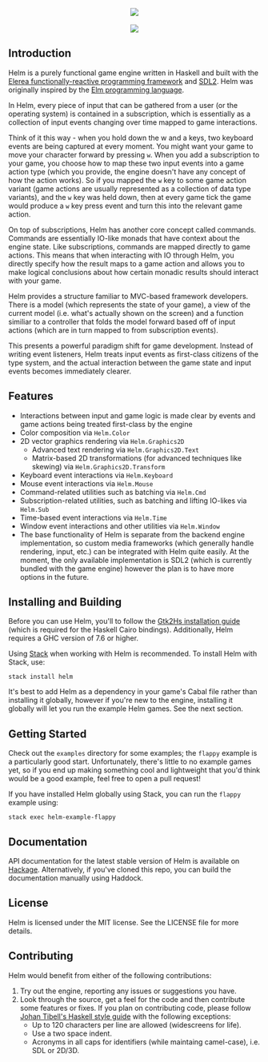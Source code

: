 <p align="center">
  <a href="http://helm-engine.org" title="Homepage"><img src="http://helm-engine.org/img/logo-alt.png" /></a>
  <br>
  <br>
  <a href="https://circleci.com/gh/z0w0/helm" title="CircleCI"><img src="https://circleci.com/gh/z0w0/helm.svg?style=svg" /></a>
</p>

## Introduction

Helm is a purely functional game engine written in Haskell and built with
the [Elerea functionally-reactive programming framework](https://github.com/cobbpg/elerea)
and [SDL2](https://www.libsdl.org/). Helm was originally inspired by the
[Elm programming language](http://elm-lang.org).

In Helm, every piece of input that can be gathered from a user (or the operating system)
is contained in a subscription, which is essentially 
as a collection of input events changing over time mapped to game interactions.

Think of it this way - when you hold down the w and a keys, two keyboard events are being captured at every moment.
You might want your game to move your character forward by pressing `w`.
When you add a subscription to your game, you choose how to map these two input events
into a game action type (which you provide, the engine doesn't have any concept
of how the action works). So if you mapped the `w` key to some game action variant (game
actions are usually represented as a collection of data type variants), and the `w` key was held down,
then at every game tick the game would produce a `w` key press event and turn this into
the relevant game action.

On top of subscriptions, Helm has another core concept called commands.
Commands are essentially IO-like monads that have context about the engine state.
Like subscriptions, commands are mapped directly to game actions. This
means that when interacting with IO through Helm, you directly
specify how the result maps to a game action and allows you to make logical
conclusions about how certain monadic results should interact with your game.

Helm provides a structure familiar to MVC-based framework developers.
There is a model (which represents the state of your game), 
a view of the current model (i.e. what's actually shown on the screen) and a function similiar
to a controller that folds the model forward based off of input actions (which are in turn
mapped to from subscription events).

This presents a powerful paradigm shift for game development. Instead of writing event listeners,
Helm treats input events as first-class citizens of the type system, and the actual interaction
between the game state and input events becomes immediately clearer.

## Features

* Interactions between input and game logic is made clear by events and game actions being treated
  first-class by the engine
* Color composition via `Helm.Color`
* 2D vector graphics rendering via `Helm.Graphics2D`
  * Advanced text rendering via `Helm.Graphics2D.Text`
  * Matrix-based 2D transformations (for advanced techniques like skewing) via `Helm.Graphics2D.Transform`
* Keyboard event interactions via `Helm.Keyboard`
* Mouse event interactions via `Helm.Mouse`
* Command-related utilities such as batching via `Helm.Cmd`
* Subscription-related utilities, such as batching and lifting IO-likes via `Helm.Sub`
* Time-based event interactions via `Helm.Time`
* Window event interactions and other utilities via `Helm.Window`
* The base functionality of Helm is separate from the backend engine implementation, so
  custom media frameworks (which generally handle rendering, input, etc.) can be integrated
  with Helm quite easily. At the moment, the only available implementation is SDL2
  (which is currently bundled with the game engine) however the plan is to have more options in the future.

## Installing and Building

Before you can use Helm, you'll to follow the
[Gtk2Hs installation guide](https://wiki.haskell.org/Gtk2Hs/Installation)
(which is required for the Haskell Cairo bindings). Additionally, Helm
requires a GHC version of 7.6 or higher.

Using [Stack](https://haskellstack.org) when working with Helm is recommended.
To install Helm with Stack, use:

```
stack install helm
```

It's best to add Helm as a dependency in your game's Cabal file rather
than installing it globally, however if you're new to the engine, installing
it globally will let you run the example Helm games. See the next section.

## Getting Started

Check out the `examples` directory for some examples; the `flappy` example is a particularly good start.
Unfortunately, there's little to no example games yet, so if you end up making something cool and lightweight
that you'd think would be a good example, feel free to open a pull request!

If you have installed Helm globally using Stack, you can run the `flappy` example using:

```
stack exec helm-example-flappy
```

## Documentation

API documentation for the latest stable version of Helm is available on [Hackage](http://hackage.haskell.org/package/helm).
Alternatively, if you've cloned this repo, you can build the documentation manually using Haddock.

## License

Helm is licensed under the MIT license. See the LICENSE file for more details.

## Contributing

Helm would benefit from either of the following contributions:

1. Try out the engine, reporting any issues or suggestions you have.
2. Look through the source, get a feel for the code and then
   contribute some features or fixes. If you plan on contributing
   code, please follow
   [Johan Tibell's Haskell style guide](https://github.com/tibbe/haskell-style-guide/blob/master/haskell-style.md)
   with the following exceptions:
   * Up to 120 characters per line are allowed (widescreens for life).
   * Use a two space indent.
   * Acronyms in all caps for identifiers (while maintaing camel-case), i.e. SDL or 2D/3D.
   
